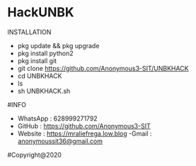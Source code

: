 # HackUNBK

INSTALLATION
- pkg update && pkg upgrade
- pkg install python2
- pkg install git
- git clone https://github.com/Anonymous3-SIT/UNBKHACK
- cd UNBKHACK
- ls
- sh UNBKHACK.sh


#INFO
- WhatsApp : 628999271792
- GitHub   : https://github.com/Anonymous3-SIT
- Website  : https://mraliefrega.low.blog
-Gmail     : anonymoussit36@gmail.com


#Copyright@2020